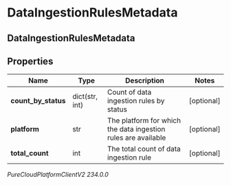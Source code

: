 # DataIngestionRulesMetadata

## DataIngestionRulesMetadata

## Properties

|Name | Type | Description | Notes|
|------------ | ------------- | ------------- | -------------|
| **count_by_status** | dict(str, int) | Count of data ingestion rules by status | [optional] |
| **platform** | str | The platform for which the data ingestion rules are available | [optional] |
| **total_count** | int | The total count of data ingestion rule | [optional] |



_PureCloudPlatformClientV2 234.0.0_
